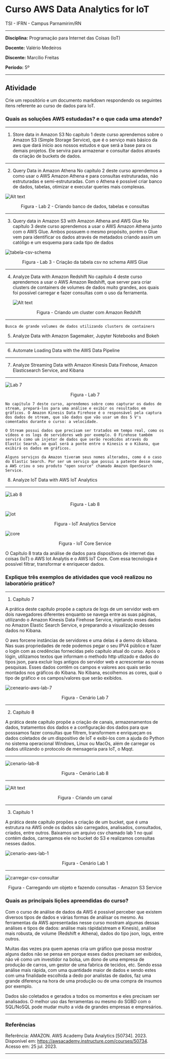 # Curso AWS Data Analytics for IoT

TSI - IFRN - Campus Parnamirim/RN

---

**Disciplina:** Programação para Internet das Coisas (IoT)

**Docente:** Valério Medeiros

**Discente:** Marcílio Freitas

**Período:** 5º

---

## Atividade

Crie um repositório e um documento markdown respondendo os seguintes itens referente ao curso de dados para IoT.

### Quais as soluções AWS estudadas? e o que cada uma atende?

---

1. Store data in Amazon S3
   No capítulo 1 deste curso aprendemos sobre o Amazon S3 (Simple Storage Service), que é o serviço mais básico da aws que dará início aos nossos
   estudos e que será a base para os demais projetos. Ele servira para armazenar e consultar dados através da criação de buckets de dados.

---

2. Query Data in Amazon Athena
   No capítulo 2 deste curso aprendemos a como usar o AWS Amazon Athena e para consultas estruturadas, não estruturadas e semi-estruturadas. Com o Athena é possível criar banco de dados, tabelas, otimizar e executar queries mais complexas.

![Alt text](image-4.png)

<div align="center">Figura - Lab 2 - Criando banco de dados, tabelas e consultas</div>

---

3. Query data in Amazon S3 with Amazon Athena and AWS Glue
    No capítulo 3 deste curso aprendemos a usar o AWS Amazon Athena junto com o AWS Glue. Ambos possuem o mesmo propósito, porém o Glue vem para identificar os dados através de metadados criando assim um católigo e um esquema para cada tipo de dados

![tabela-csv-schema](image-7.png)
<div align="center">Figura - Lab 3 - Criação da tabela csv no schema AWS Glue</div>

---

4. Analyze Data with Amazon Redshift
    No capítulo 4 deste curso aprendemos a usar o AWS Amazon Redshift, que server para criar clusters de containers de volumes de dados muito grandes, aos quais foi possível carregar e fazer consultas com o uso da ferramenta.  

    ![Alt text](image-8.png)
    <div align="center">Figura - Criando um cluster com Amazon Redshift</div>
---

    Busca de grande volumes de dados utilizando clusters de containers

5. Analyze Data with Amazon Sagemaker, Jupyter Notebooks and Bokeh

---

6. Automate Loading Data with the AWS Data Pipeline

---

7. Analyze Streaming Data with Amazon Kinesis Data Firehose, Amazon Elasticsearch Service, and Kibana

---

![Lab 7](image.png)

<div align="center">Figura - Lab 7</div>

    No capítulo 7 deste curso, aprendemos sobre como capturar os dados de stream, prepará-los para uma análise e exibir os resultados em gráficos. O Amazon Kinesis Data Firehose é o responsável pela captura dos dados de stream, que são dados que vão usar um dos 5 V's comentados durante o curso: a velocidade.

    O Stream possui dados que precisam ser tratados em tempo real, como os vídeos e os logs de servidores web por exemplo. O Firehose também servirá como um injetor de dados que serão recebidos através do Elastic Searsh, ao qual será a ponte entre o Kinesis e o Kibana, que exibirá os dados em gráficos.

    Alguns serviços da Amazon tiveram seus nomes alterados, como é o caso do Elastic Search. Por ser um serviço que possui a patente desse nome, a AWS criou o seu produto "open source" chamado Amazon OpenSearch Service.

8. Analyze IoT Data with AWS IoT Analytics

---

![Lab 8](image-1.png)

<div align="center">Figura - Lab 8</div>

![iot](image2.png)

   <div align="center">Figura - IoT Analytics Service</div>

![core](image3.png)

   <div align="center">Figura  - IoT Core Service</div>

O Capítulo 8 trata da análise de dados para dispositivos de internet das coisas (IoT) o AWS Iot Analytis e o AWS IoT Core. Com essa tecnologia é possível filtrar, transformar e enriquecer dados.

### Explique três exemplos de atividades que você realizou no laboratório prático?

---

1. Capítulo 7

A prática deste capítulo propõe a captura de logs de um servidor web em dois navegadores diferentes enquanto se navega entre as suas páginas, utilizando o Amazon Kinesis Data Firehose Service, injetando esses dados no Amazon Elastic Search Service, e preparando a visualização desses dados no Kibana.

O aws forcene instâncias de servidores e uma delas é a demo do kibana. Nas suas propriedades de rede podemos pegar o seu IPV4 público e fazer o login com as credências fornecidas pelo capítulo atual do curso. Após o lógin, utilizamos textos que informam o methodo http utlizado e dados do tipos json, para excluir logs antigos do servidor web e acrescentar as novas pesquisas. Esses dados contêm os campos e valores aos quais serão montados nos gráficos do Kibana. No Kibana, escolhemos as cores, qual o tipo de gráfico e os campos/valores que serão exibidos.

![ceneario-aws-lab-7](image-5.png)

<div align="center">Figura - Cenário Lab 7</div>

---

2. Capítulo 8

A prática deste capítulo propõe a criação de canais, armazenamentos de dados, tratamentos dos dados e a configuração dos dados para que posssamos fazer consultas que filtrem, transformem e enriqueçam os dados coletados de um dispositivo de IoT e exibi-los com a ajuda do Python no sistema operacional Windows, Linux ou MacOs, além de carregar os dados utilizando o protocolo de mensageria para IoT, o Mqqt.

---

![cenario-lab-8](cenario.png)

<div align="center">Figura - Cenário Lab 8</div>

---

![Alt text](image-2.png)

<div align="center">Figura - Criando um canal</div>

---

3. Capítulo 1

A prática deste capítulo propões a criação de um bucket, que é uma estrutura na AWS onde os dados são carregados, analisados, consultados, criados, entre outros. Baixamos um arquivo csv chamado lab 1 no qual contém dados, carregamos ele no bucket do S3 e realizamos consultas nesses dados.

![cenario-aws-lab-1](image-6.png)

<div align="center">Figura - Cenário Lab 1</div>

---

![carregar-csv-consultar](image-3.png)

<div align="center">Figura - Carregando um objeto e fazendo consultas - Amazon S3 Service</div>

### Quais as principais lições apreendidas do curso?

Com o curso de análise de dados da AWS é possível perceber que existem diversos tipos de dados e várias formas de análisar os mesmo. As ferramentas da AWS apresentadas nesse curso mostram algumas dessas análises e tipos de dados: análise mais rápida(stream e Kinesis), análise mais robusta, de volume (Redshift e Athena), dados do tipo json, logs, entre outros.

Muitas das vezes pra quem apenas cria um gráfico que possa mostrar alguns dados não se pensa em porque esses dados precisam ser exibidos, não vê como um investidor na bolsa, um dono de uma empresa de produção de carros, um gestor de uma fabrica de tecidos, etc. Sendo essa análise mais rápida, com uma quantidade maior de dados e sendo estes com uma finalidade escolhida a dedo por analistas de dados, faz uma grande diferença na hora de uma produção ou de uma compra de insumos por exemplo.

Dados são coletados e gerados a todos os momentos e eles precisam ser analisados. O melhor uso das ferramentas ou mesmo do SGBD com o SQL/NoSQL pode mudar muito a vida de grandes empresas e empresários.

---

### Referências

Referência: AMAZON. AWS Academy Data Analytics [50734]. 2023. Disponível em: https://awsacademy.instructure.com/courses/50734. Acesso em: 25 jul. 2023.

---
